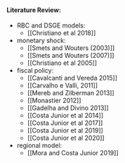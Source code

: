 
#### Literature Review:
- RBC and DSGE models:
	- [[Christiano et al 2018]]
- monetary shock:
	- [[Smets and Wouters (2003)]]
	- [[Smets and Wouters (2007)]]
	- [[Christiano et al 2005]]
- fiscal policy:
	- [[Cavalcanti and Vereda 2015]]
	- [[Carvalho e Valli, 2011]]
	- [[Mereb and Zilberman 2013]]
	- [[Monastier 2012]]
	- [[Gadelha and Divino 2013]]
	- [[Costa Junior et al 2014]]
	- [[Costa Junior et al 2017]]
	- [[Costa Junior et al 2019]]
	- [[Costa Junior et al 2020]]
- regional model:
	- [[Mora and Costa Junior 2019]]
